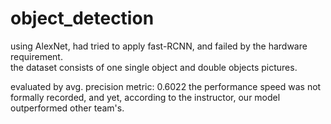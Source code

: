 # object_detection
using AlexNet, had tried to apply fast-RCNN, and failed by the hardware requirement.  
the dataset consists of one single object and double objects pictures.

evaluated by avg. precision metric: 0.6022
the performance speed was not formally recorded, and yet, according to the instructor, our model outperformed other team's.  
